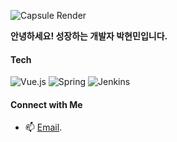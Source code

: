![Capsule Render](https://capsule-render.vercel.app/api?type=wave&color=auto&height=300&section=header&text=HyeonMin&fontSize=60)


<!--
![Anurag's GitHub stats](https://github-readme-stats.vercel.app/api?username=hmini0101&show_icons=true&theme=transparent)
-->
<strong>안녕하세요! 성장하는 개발자 박현민입니다.</strong>
#### Tech

![Vue.js](https://img.shields.io/badge/Vue.js-4FC08D?style=for-the-badge&logo=vue.js&logoColor=white)
![Spring](https://img.shields.io/badge/Spring-6DB33F?style=for-the-badge&logo=spring&logoColor=white)
![Jenkins](https://img.shields.io/badge/Jenkins-D24939?style=for-the-badge&logo=jenkins&logoColor=white)
<!--
![Docker](https://img.shields.io/badge/Docker-2496ED?style=for-the-badge&logo=docker&logoColor=white)
-->



#### Connect with Me
- 📫 [Email](mailto:qkrgusals0101@gmail.com).
<!--
- 🐦 Follow me on [Twitter](https://twitter.com/your-twitter-handle).
- 💼 Connect with me on [LinkedIn](https://www.linkedin.com/in/your-linkedin-profile/).
-->

<!--
**Hmini0101/Hmini0101** is a ✨ _special_ ✨ repository because its `README.md` (this file) appears on your GitHub profile.

Here are some ideas to get you started:

- 🔭 I’m currently working on ...
- 🌱 I’m currently learning ...
- 👯 I’m looking to collaborate on ...
- 🤔 I’m looking for help with ...
- 💬 Ask me about ...
- 📫 How to reach me: ...
- 😄 Pronouns: ...
- ⚡ Fun fact: ...
-->
